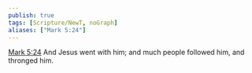 ```yaml
---
publish: true
tags: [Scripture/NewT, noGraph]
aliases: ["Mark 5:24"]
---
```

[Mark 5:24](https://churchofjesuschrist.org/study/scriptures/nt/mark/5?lang=eng&id=p24#p24) And Jesus went with him; and much people followed him, and thronged him.
